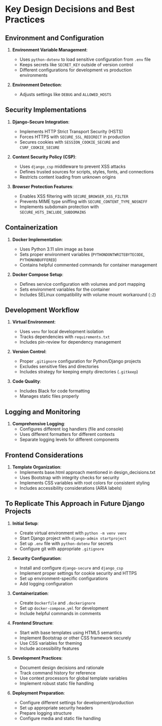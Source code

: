 # Key Design Decisions and Best Practices

## Environment and Configuration

1. **Environment Variable Management**:
   - Uses `python-dotenv` to load sensitive configuration from `.env` file
   - Keeps secrets like `SECRET_KEY` outside of version control
   - Different configurations for development vs production environments

2. **Environment Detection**:
   - Adjusts settings like `DEBUG` and `ALLOWED_HOSTS`

## Security Implementations

1. **Django-Secure Integration**:
   - Implements HTTP Strict Transport Security (HSTS)
   - Forces HTTPS with `SECURE_SSL_REDIRECT` in production
   - Secures cookies with `SESSION_COOKIE_SECURE` and `CSRF_COOKIE_SECURE`

2. **Content Security Policy (CSP)**:
   - Uses `django_csp` middleware to prevent XSS attacks
   - Defines trusted sources for scripts, styles, fonts, and connections
   - Restricts content loading from unknown origins

3. **Browser Protection Features**:
   - Enables XSS filtering with `SECURE_BROWSER_XSS_FILTER`
   - Prevents MIME type sniffing with `SECURE_CONTENT_TYPE_NOSNIFF`
   - Implements subdomain protection with `SECURE_HSTS_INCLUDE_SUBDOMAINS`

## Containerization

1. **Docker Implementation**:
   - Uses Python 3.11 slim image as base
   - Sets proper environment variables (`PYTHONDONTWRITEBYTECODE`, `PYTHONUNBUFFERED`)
   - Contains helpful commented commands for container management

2. **Docker Compose Setup**:
   - Defines service configuration with volumes and port mapping
   - Sets environment variables for the container
   - Includes SELinux compatibility with volume mount workaround (`:Z`)

## Development Workflow

1. **Virtual Environment**:
   - Uses `venv` for local development isolation
   - Tracks dependencies with `requirements.txt`
   - Includes pin-review for dependency management

2. **Version Control**:
   - Proper `.gitignore` configuration for Python/Django projects
   - Excludes sensitive files and directories
   - Includes strategy for keeping empty directories (`.gitkeep`)

3. **Code Quality**:
   - Includes Black for code formatting
   - Manages static files properly

## Logging and Monitoring

1. **Comprehensive Logging**:
   - Configures different log handlers (file and console)
   - Uses different formatters for different contexts
   - Separate logging levels for different components

## Frontend Considerations

1. **Template Organization**:
   - Implements base.html approach mentioned in design_decisions.txt
   - Uses Bootstrap with integrity checks for security
   - Implements CSS variables with root colors for consistent styling
   - Includes accessibility considerations (ARIA labels)

## To Replicate This Approach in Future Django Projects

1. **Initial Setup**:
   - Create virtual environment with `python -m venv venv`
   - Start Django project with `django-admin startproject`
   - Set up `.env` file with `python-dotenv` for secrets
   - Configure git with appropriate `.gitignore`

2. **Security Configuration**:
   - Install and configure `django-secure` and `django_csp`
   - Implement proper settings for cookie security and HTTPS
   - Set up environment-specific configurations
   - Add logging configuration

3. **Containerization**:
   - Create `Dockerfile` and `.dockerignore`
   - Set up `docker-compose.yml` for development
   - Include helpful commands in comments

4. **Frontend Structure**:
   - Start with base templates using HTML5 semantics
   - Implement Bootstrap or other CSS framework securely
   - Use CSS variables for theming
   - Include accessibility features

5. **Development Practices**:
   - Document design decisions and rationale
   - Track command history for reference
   - Use context processors for global template variables
   - Implement robust static file handling

6. **Deployment Preparation**:
   - Configure different settings for development/production
   - Set up appropriate security headers
   - Prepare logging structure
   - Configure media and static file handling
